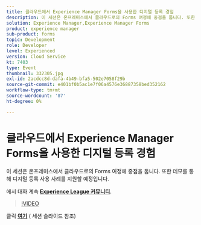 ```yaml
---
title: 클라우드에서 Experience Manager Forms을 사용한 디지털 등록 경험
description: 이 세션은 온프레미스에서 클라우드로의 Forms 여정에 중점을 둡니다. 또한 데모를 통해 디지털 등록 사용 사례를 지원할 예정입니다.
solution: Experience Manager,Experience Manager Forms
product: experience manager
sub-product: forms
topic: Development
role: Developer
level: Experienced
version: Cloud Service
kt: 7403
type: Event
thumbnail: 332305.jpg
exl-id: 2acdcc8d-dafa-4b49-bfa5-502e7058f29b
source-git-commit: e401bf0b5ac1e7f06a4576e36887358bed352162
workflow-type: tm+mt
source-wordcount: '87'
ht-degree: 0%

---
```


# 클라우드에서 Experience Manager Forms을 사용한 디지털 등록 경험

이 세션은 온프레미스에서 클라우드로의 Forms 여정에 중점을 둡니다. 또한 데모를 통해 디지털 등록 사용 사례를 지원할 예정입니다.

에서 대화 계속 **[Experience League 커뮤니티](https://adobe.ly/36Yd3v6)**.

>[!VIDEO](https://video.tv.adobe.com/v/332305/?quality=12&learn=on&hidetitle=true)

클릭 **[여기](/help/adobe-developers-live/assets/digital-enrollment-aem-forms-cloud.pdf)** ( 세션 슬라이드 참조)
